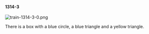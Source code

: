 #### 1314-3
![train-1314-3-0.png](https://github.com/lil-lab/nlvr/raw/master/nlvr/train/images/59/train-1314-3-0.png "train-1314-3-0.png")

There is a box with a blue circle, a blue triangle and a yellow triangle.